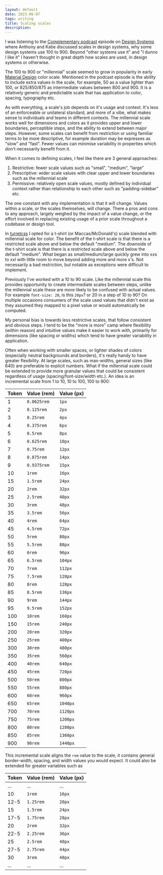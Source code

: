```yaml
---
layout: default
date: 2023-06-07
tags: writing
title: Scaling scales
description: 
---
```


I was listening to the [Complementary podcast](https://podcasts.apple.com/us/podcast/complementary/id1671376839) episode on [Design Systems](https://podcasts.apple.com/us/podcast/06-design-systems/id1671376839?i=1000608091066) where Anthony and Katie discussed scales in design systems, why some design systems use 100 to 900. Beyond "other systems use it" and "I dunno I like it" I haven't thought in great depth how scales are used, in design systems or otherwise.

The 100 to 900 or "millennial" scale seemed to grow in popularity in early [Material Design](https://material.io/) color scale. Mentioned in the podcast episode is the ability to include extra values in the scale, for example, 50 as a value lighter than 100, or 825/850/875 as intermediate values between 800 and 900. It is a relatively generic and predictable scale that has application to color, spacing, typography etc.

As with everything, a scale's job depends on it's usage and context. It's less of an enforceable or unilateral standard, and more of a vibe, what makes sense to individuals and teams in different contexts. The millennial scale works well for dimensions and colors as it provides upper and lower boundaries, perceptible steps, and the ability to extend between major steps. However, some scales can benefit from restriction or using familiar terms to be more descriptive, for example duration may be expresses as "slow" and "fast". Fewer values can minimise variability in properties which don't necessarily benefit from it.

When it comes to defining scales, I feel like there are 3 general approaches:

1. Restrictive: fewer scale values such as "small", "medium", "large"
2. Prescriptive: wider scale values with clear upper and lower boundaries such as the millennial scale
3. Permissive: relatively open scale values, mostly defined by individual context rather than relationship to each other such as "padding-sidebar" etc.

The one constant with any implementation is that it will change. Values within a scale, or the scales themselves, will change. There a pros and cons to any approach, largely weighed by the impact of a value change, or the effort involved in replacing existing usage of a prior scale throughout a codebase or design tool. 

In [turretcss](https://turretcss.com/) I opted for a t-shirt (or Maccas/McDonald's) scale blended with millennial scale for color. The benefit of the t-shirt scale is that there is a restricted scale above and below the default "medium". The downside of the t-shirt scale is that there is a _restricted_ scale above and below the default "medium". What began as small/medium/large quickly grew into xxs to xxl with little room to move beyond adding more and more x's. Not necessarily a bad restriction, but notable as exceptions were difficult to implement.

Previously I've worked with a 10 to 90 scale. Like the millennial scale this provides opportunity to create intermediate scales between steps, unlike the millennial scale these are more likely to be confused with actual values. For example `font-size: 20`, is this `20px`? or 20 in a step of 10 to 90? On multiple occasions consumers of the scale used values that didn't exist as they assumed they mapped to a pixel value or would automatically be computed.

My personal bias is towards less restrictive scales, that follow consistent and obvious steps. I tend to be the "more is more" camp where flexibility (within reason) and intuitive values make it easier to work with, primarily for dimensions (like spacing or widths) which tend to have greater variability in application.

Often when working with smaller spaces, or lighter shades of colors (especially neutral backgrounds and borders), it's really handy to have greater flexibility. At large scales, such as max-widths, general sizes (like 640) are preferable to explicit numbers. What if the millennial scale could be extended to provide more granular values that could be consistent regardless of usage (spacing/font-size/width etc.). An idea is an incremental scale from 1 to 10, 10 to 100, 100 to 900:

| Token | Value (rem) | Value (px) |
| ----- | ----------- | ---------- |
| 1     | `0.0625rem` | `1px`      |
| 2     | `0.125rem`  | `2px`      |
| 3     | `0.25rem`   | `4px`      |
| 4     | `0.375rem`  | `6px`      |
| 5     | `0.5rem`    | `8px`      |
| 6     | `0.625rem`  | `10px`     |
| 7     | `0.75rem`   | `12px`     |
| 8     | `0.875rem`  | `14px`     |
| 9     | `0.9375rem` | `15px`     |
| 10    | `1rem`      | `16px`     |
| 15    | `1.5rem`    | `24px`     |
| 20    | `2rem`      | `32px`     |
| 25    | `2.5rem`    | `40px`     |
| 30    | `3rem`      | `48px`     |
| 35    | `3.5rem`    | `56px`     |
| 40    | `4rem`      | `64px`     |
| 45    | `4.5rem`    | `72px`     |
| 50    | `5rem`      | `80px`     |
| 55    | `5.5rem`    | `88px`     |
| 60    | `6rem`      | `96px`     |
| 65    | `6.5rem`    | `104px`    |
| 70    | `7rem`      | `112px`    |
| 75    | `7.5rem`    | `120px`    |
| 80    | `8rem`      | `128px`    |
| 85    | `8.5rem`    | `136px`    |
| 90    | `9rem`      | `144px`    |
| 95    | `9.5rem`    | `152px`    |
| 100   | `10rem`     | `160px`    |
| 150   | `15rem`     | `240px`    |
| 200   | `20rem`     | `320px`    |
| 250   | `25rem`     | `400px`    |
| 300   | `30rem`     | `480px`    |
| 350   | `35rem`     | `560px`    |
| 400   | `40rem`     | `640px`    |
| 450   | `45rem`     | `720px`    |
| 500   | `50rem`     | `800px`    |
| 550   | `55rem`     | `880px`    |
| 600   | `60rem`     | `960px`    |
| 650   | `65rem`     | `1040px`   |
| 700   | `70rem`     | `1120px`   |
| 750   | `75rem`     | `1200px`   |
| 800   | `80rem`     | `1280px`   |
| 850   | `85rem`     | `1360px`   |
| 900   | `90rem`     | `1440px`   |

This incremental scale aligns the `rem` value to the scale, it contains general border-width, spacing, and width values you would expect. It could also be extended for greater variables such as 

| Token | Value (rem) | Value (px) |
| ----- | ----------- | ---------- |
| ...   | ...         | ...        |
| 10    | `1rem`      | `16px`     |
| 12-5  | `1.25rem`   | `20px`     |
| 15    | `1.5rem`    | `24px`     |
| 17-5  | `1.75rem`   | `28px`     |
| 20    | `2rem`      | `32px`     |
| 22-5  | `2.25rem`   | `36px`     |
| 25    | `2.5rem`    | `40px`     |
| 27-5  | `2.75rem`   | `44px`     |
| 30    | `3rem`      | `48px`     |
| ...   | ...         | ...        |
